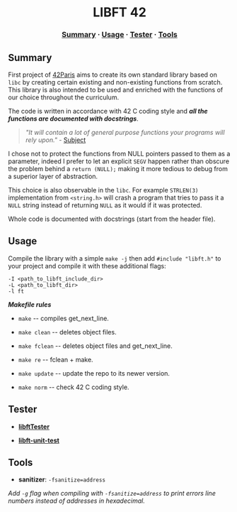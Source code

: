 <h1 align="center">
	LIBFT 42
</h1>

<h3 align="center">
	<a href="#Summary">Summary</a>
	<span> · </span>
	<a href="#Usage">Usage</a>
	<span> · </span>
	<a href="#Tester">Tester</a>
	<span> · </span>
	<a href="#Tools">Tools</a>
</h3>

##  Summary

First project of [42Paris](https://42.fr/) aims to create its own standard
library based on `libc` by creating certain existing and non-existing functions
from scratch.  This library is also intended to be used and enriched with the
functions of our choice throughout the curriculum.

The code is written in accordance with 42 C coding style and ***all the functions are documented with docstrings***.

> *"It will contain a lot of general purpose functions your programs will rely
> upon."* - [Subject](https://cdn.intra.42.fr/pdf/pdf/57361/en.subject.pdf)

I chose not to protect the functions from NULL pointers passed to them as a
parameter, indeed I prefer to let an explicit `SEGV` happen rather than obscure
the problem behind a `return (NULL);` making it more tedious to debug from a
superior layer of abstraction.

This choice is also observable in the `libc`.  For example `STRLEN(3)`
implementation from `<string.h>` will crash a program that tries to pass it a
`NULL` string instead of returning `NULL` as it would if it was protected.

Whole code is documented with docstrings (start from the header file).

##  Usage

Compile the library with a simple `make -j` then add `#include "libft.h"` to
your project and compile it with these additional flags:

    -I <path_to_libft_include_dir>
    -L <path_to_libft_dir>
    -l ft

***Makefile rules***

- `make` -- compiles get_next_line.
- `make clean` -- deletes object files.
- `make fclean` -- deletes object files and get_next_line.
- `make re` -- fclean + make.

- `make update` -- update the repo to its newer version.
- `make norm` -- check 42 C coding style.

## Tester

- **[libftTester](https://github.com/Tripouille/libftTester)**

- **[libft-unit-test](https://github.com/alelievr/libft-unit-test)**

## Tools

- **sanitizer**: `-fsanitize=address`

*Add `-g` flag when compiling with `-fsanitize=address` to print errors line numbers instead of addresses in hexadecimal.*
